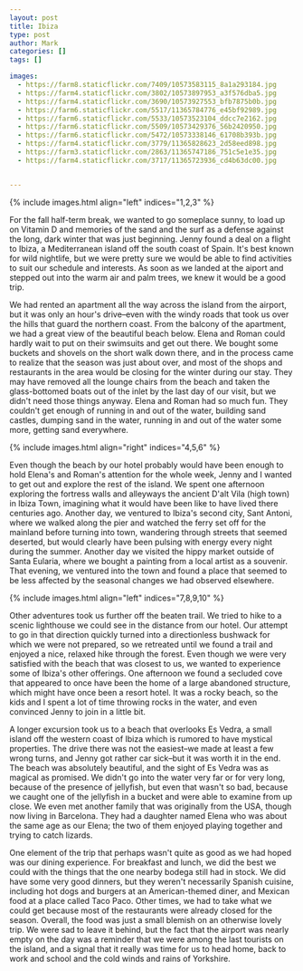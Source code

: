 ```yaml
---
layout: post
title: Ibiza
type: post
author: Mark
categories: []
tags: []

images:
  - https://farm8.staticflickr.com/7409/10573583115_8a1a293184.jpg
  - https://farm4.staticflickr.com/3802/10573897953_a3f576dba5.jpg
  - https://farm4.staticflickr.com/3690/10573927553_bfb7875b0b.jpg
  - https://farm6.staticflickr.com/5517/11365784776_e45bf92989.jpg
  - https://farm6.staticflickr.com/5533/10573523104_ddcc7e2162.jpg
  - https://farm6.staticflickr.com/5509/10573429376_56b2420950.jpg
  - https://farm6.staticflickr.com/5472/10573338146_61708b393b.jpg
  - https://farm4.staticflickr.com/3779/11365828623_2d58eed898.jpg
  - https://farm3.staticflickr.com/2863/11365747186_751c5e1e35.jpg
  - https://farm4.staticflickr.com/3717/11365723936_cd4b63dc00.jpg


---
```


{% include images.html align="left" indices="1,2,3" %}

For the fall half-term break, we wanted to go someplace sunny, to load up on Vitamin D and memories of the sand and the surf as a defense against the long, dark winter that was just beginning.  Jenny found a deal on a flight to Ibiza, a Mediterranean island off the south coast of Spain.  It's best known for wild nightlife, but we were pretty sure we would be able to find activities to suit our schedule and interests.  As soon as we landed at the aiport and stepped out into the warm air and palm trees, we knew it would be a good trip.

We had rented an apartment all the way across the island from the airport, but it was only an hour's drive&ndash;even with the windy roads that took us over the hills that guard the northern coast.  From the balcony of the apartment, we had a great view of the beautiful beach below.  Elena and Roman could hardly wait to put on their swimsuits and get out there.  We bought some buckets and shovels on the short walk down there, and in the process came to realize that the season was just about over, and most of the shops and restaurants in the area would be closing for the winter during our stay.  They may have removed all the lounge chairs from the beach and taken the glass-bottomed boats out of the inlet by the last day of our visit, but we didn't need those things anyway.  Elena and Roman had so much fun.  They couldn't get enough of running in and out of the water, building sand castles, dumping sand in the water, running in and out of the water some more, getting sand everywhere.  

{% include images.html align="right" indices="4,5,6" %}

Even though the beach by our hotel probably would have been enough to hold Elena's and Roman's attention for the whole week, Jenny and I wanted to get out and explore the rest of the island.  We spent one afternoon exploring the fortress walls and alleyways the ancient D'alt Vila (high town) in Ibiza Town, imagining what it would have been like to have lived there centuries ago.  Another day, we ventured to Ibiza's second city, Sant Antoni, where we walked along the pier and watched the ferry set off for the mainland before turning into town, wandering through streets that seemed deserted, but would clearly have been pulsing with energy every night during the summer.  Another day we visited the hippy market outside of Santa Eularia, where we bought a painting from a local artist as a souvenir.  That evening, we ventured into the town and found a place that seemed to be less affected by the seasonal changes we had observed elsewhere.

{% include images.html align="left" indices="7,8,9,10" %}

Other adventures took us further off the beaten trail.  We tried to hike to a scenic lighthouse we could see in the distance from our hotel.  Our attempt to go in that direction quickly turned into a directionless bushwack for which we were not prepared, so we retreated until we found a trail and enjoyed a nice, relaxed hike through the forest.  Even though we were very satisfied with the beach that was closest to us, we wanted to experience some of Ibiza's other offerings.  One afternoon we found a secluded cove that appeared to once have been the home of a large abandoned structure, which might have once been a resort hotel.  It was a rocky beach, so the kids and I spent a lot of time throwing rocks in the water, and even convinced Jenny to join in a little bit.  

A longer excursion took us to a beach that overlooks Es Vedra, a small island off the western coast of Ibiza which is rumored to have mystical properties.  The drive there was not the easiest&ndash;we made at least a few wrong turns, and Jenny got rather car sick&ndash;but it was worth it in the end.  The beach was absolutely beautiful, and the sight of Es Vedra was as magical as promised.  We didn't go into the water very far or for very long, because of the presence of jellyfish, but even that wasn't so bad, because we caught one of the jellyfish in a bucket and were able to examine from up close.  We even met another family that was originally from the USA, though now living in Barcelona.  They had a daughter named Elena who was about the same age as our Elena; the two of them enjoyed playing together and trying to catch lizards.

One element of the trip that perhaps wasn't quite as good as we had hoped was our dining experience.  For breakfast and lunch, we did the best we could with the things that the one nearby bodega still had in stock.  We did have some very good dinners, but they weren't necessarily Spanish cuisine, including hot dogs and burgers at an American-themed diner, and Mexican food at a place called Taco Paco.  Other times, we had to take what we could get because most of the restaurants were already closed for the season.  Overall, the food was just a small blemish on an otherwise lovely trip.  We were sad to leave it behind, but the fact that the airport was nearly empty on the day was a reminder that we were among the last tourists on the island, and a signal that it really was time for us to head home, back to work and school and the cold winds and rains of Yorkshire.